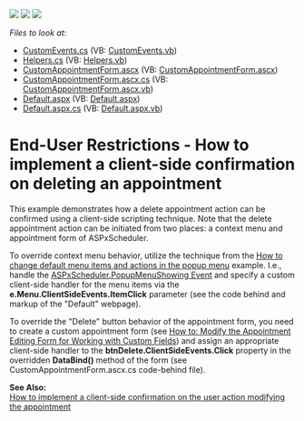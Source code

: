 <!-- default badges list -->
![](https://img.shields.io/endpoint?url=https://codecentral.devexpress.com/api/v1/VersionRange/134574114/13.1.4%2B)
[![](https://img.shields.io/badge/Open_in_DevExpress_Support_Center-FF7200?style=flat-square&logo=DevExpress&logoColor=white)](https://supportcenter.devexpress.com/ticket/details/E3999)
[![](https://img.shields.io/badge/📖_How_to_use_DevExpress_Examples-e9f6fc?style=flat-square)](https://docs.devexpress.com/GeneralInformation/403183)
<!-- default badges end -->
<!-- default file list -->
*Files to look at*:

* [CustomEvents.cs](./CS/WebSite/App_Code/CustomEvents.cs) (VB: [CustomEvents.vb](./VB/WebSite/App_Code/CustomEvents.vb))
* [Helpers.cs](./CS/WebSite/App_Code/Helpers.cs) (VB: [Helpers.vb](./VB/WebSite/App_Code/Helpers.vb))
* [CustomAppointmentForm.ascx](./CS/WebSite/CustomForms/CustomAppointmentForm.ascx) (VB: [CustomAppointmentForm.ascx](./VB/WebSite/CustomForms/CustomAppointmentForm.ascx))
* [CustomAppointmentForm.ascx.cs](./CS/WebSite/CustomForms/CustomAppointmentForm.ascx.cs) (VB: [CustomAppointmentForm.ascx.vb](./VB/WebSite/CustomForms/CustomAppointmentForm.ascx.vb))
* [Default.aspx](./CS/WebSite/Default.aspx) (VB: [Default.aspx](./VB/WebSite/Default.aspx))
* [Default.aspx.cs](./CS/WebSite/Default.aspx.cs) (VB: [Default.aspx.vb](./VB/WebSite/Default.aspx.vb))
<!-- default file list end -->
# End-User Restrictions - How to implement a client-side confirmation on deleting an appointment


<p>This example demonstrates how a delete appointment action can be confirmed using a client-side scripting technique. Note that the delete appointment action can be initiated from two places: a context menu and appointment form of ASPxScheduler.</p><p>To override context menu behavior, utilize the technique from the <a href="https://www.devexpress.com/Support/Center/p/E291">How to change default menu items and actions in the popup menu</a> example. I.e., handle the <a href="http://documentation.devexpress.com/#AspNet/DevExpressWebASPxSchedulerASPxScheduler_PopupMenuShowingtopic"><u>ASPxScheduler.PopupMenuShowing Event</u></a> and specify a custom client-side handler for the menu items via the <strong>e.Menu.ClientSideEvents.ItemClick</strong> parameter (see the code behind and markup of the "Default" webpage).</p><p>To override the "Delete" button behavior of the appointment form, you need to create a custom appointment form (see <a href="http://documentation.devexpress.com/#AspNet/CustomDocument5464"><u>How to: Modify the Appointment Editing Form for Working with Custom Fields</u></a>) and assign an appropriate client-side handler to the <strong>btnDelete.ClientSideEvents.Click</strong> property in the overridden <strong>DataBind</strong><strong>()</strong> method of the form (see CustomAppointmentForm.ascx.cs code-behind file).</p><p><strong>See </strong><strong>A</strong><strong>lso:</strong><br />
<a href="https://www.devexpress.com/Support/Center/p/E1534">How to implement a client-side confirmation on the user action modifying the appointment</a></p><br />


<br/>


